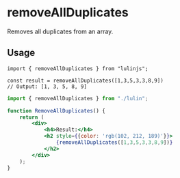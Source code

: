 # removeAllDuplicates

Removes all duplicates from an array.

## Usage

```tsx
import { removeAllDuplicates } from "lulinjs";

const result = removeAllDuplicates([1,3,5,3,3,8,9])
// Output: [1, 3, 5, 8, 9]
```

```jsx live
import { removeAllDuplicates } from "./lulin";

function RemoveAllDuplicates() {
    return (
        <div>
            <h4>Result:</h4>
            <h2 style={{color: 'rgb(102, 212, 189)'}}>
                {removeAllDuplicates([1,3,5,3,3,8,9])}
            </h2>
        </div>
    );
}
```
